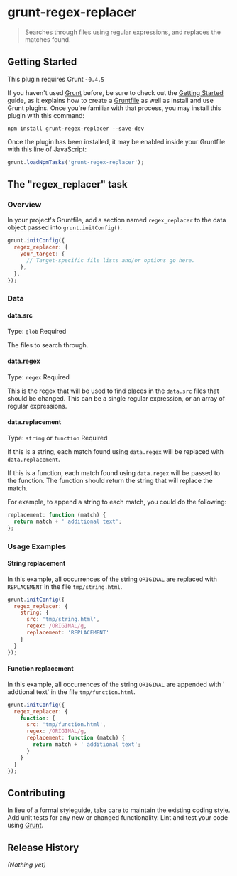 # grunt-regex-replacer

> Searches through files using regular expressions, and replaces the matches found.

## Getting Started
This plugin requires Grunt `~0.4.5`

If you haven't used [Grunt](http://gruntjs.com/) before, be sure to check out the [Getting Started](http://gruntjs.com/getting-started) guide, as it explains how to create a [Gruntfile](http://gruntjs.com/sample-gruntfile) as well as install and use Grunt plugins. Once you're familiar with that process, you may install this plugin with this command:

```shell
npm install grunt-regex-replacer --save-dev
```

Once the plugin has been installed, it may be enabled inside your Gruntfile with this line of JavaScript:

```js
grunt.loadNpmTasks('grunt-regex-replacer');
```

## The "regex_replacer" task

### Overview
In your project's Gruntfile, add a section named `regex_replacer` to the data object passed into `grunt.initConfig()`.

```js
grunt.initConfig({
  regex_replacer: {
    your_target: {
      // Target-specific file lists and/or options go here.
    },
  },
});
```

### Data

#### data.src
Type: `glob`
Required

The files to search through.

#### data.regex
Type: `regex`
Required

This is the regex that will be used to find places in the `data.src` files that should be changed. This can be a single regular expression, or an array of regular expressions.

#### data.replacement
Type: `string` or `function`
Required

If this is a string, each match found using `data.regex` will be replaced with `data.replacement`.

If this is a function, each match found using `data.regex` will be passed to the function. The function should return the string that will replace the match.

For example, to append a string to each match, you could do the following:

```javascript
replacement: function (match) {
  return match + ' additional text';
};
```

### Usage Examples

#### String replacement
In this example, all occurrences of the string `ORIGINAL` are replaced with `REPLACEMENT` in the file `tmp/string.html`.

```js
grunt.initConfig({
  regex_replacer: {
    string: {
      src: 'tmp/string.html',
      regex: /ORIGINAL/g,
      replacement: 'REPLACEMENT'
    }
  }
});
```

#### Function replacement
In this example, all occurrences of the string `ORIGINAL` are appended with ' addtional text' in the file `tmp/function.html`.

```js
grunt.initConfig({
  regex_replacer: {
    function: {
      src: 'tmp/function.html',
      regex: /ORIGINAL/g,
      replacement: function (match) {
        return match + ' additional text';
      }
    }
  }
});
```

## Contributing
In lieu of a formal styleguide, take care to maintain the existing coding style. Add unit tests for any new or changed functionality. Lint and test your code using [Grunt](http://gruntjs.com/).

## Release History
_(Nothing yet)_
